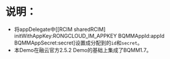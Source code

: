 # 说明：
- 将appDelegate中[[RCIM sharedRCIM] initWithAppKey:RONGCLOUD_IM_APPKEY BQMMAppId:appId BQMMAppSecret:secret]设置成分配到的`id`和`secret`。
- 本Demo在融云官方2.5.2 Demo的基础上集成了BQMM1.7。
